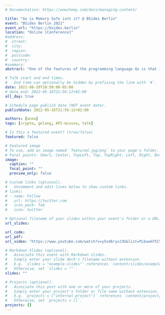 ```yaml
---
# Documentation: https://wowchemy.com/docs/managing-content/

title: "Go is Memory Safe isnt it? @ BSides Berlin" 
event: "BSides Berlin 2021"
event_url: "https://bsides.berlin"
location: "Online [Conference]"
#address:
#  street:
#  city:
#  region:
#  postcode:
#  country:
#summary:
abstract: "One of the features of the programming language Go is that it is memory-safe. For example, if you want to access an invalid memory address, e.g., a field of a slice, in a *hello world* example without concurrency and the unsafe API, you will get a runtime error. However, when using the *correct code*, it is possible to access the memory. In this talk, I'll shortly introduce you to the problem, hopefully provide you an idea of the limitations of Go's memory safety, and offer you some resources for your deep-dive."

# Talk start and end times.
#   End time can optionally be hidden by prefixing the line with `#`.
date: 2021-08-28T10:50:00-05:00
# date_end: 2022-05-16T21:56:12+02:00
all_day: true

# Schedule page publish date (NOT event date).
publishDate: 2022-05-16T21:56:12+02:00

authors: [anna]
tags: [crypto, golang, API-misuse, talk]

# Is this a featured event? (true/false)
featured: false

# Featured image
# To use, add an image named `featured.jpg/png` to your page's folder. 
# Focal points: Smart, Center, TopLeft, Top, TopRight, Left, Right, BottomLeft, Bottom, BottomRight.
image:
  caption: ""
  focal_point: ""
  preview_only: false

# Custom links (optional).
#   Uncomment and edit lines below to show custom links.
# links:
# - name: Follow
#   url: https://twitter.com
#   icon_pack: fab
#   icon: twitter

# Optional filename of your slides within your event's folder or a URL.
url_slides:

url_code: 
url_pdf: 
url_video: "https://www.youtube.com/watch?v=y5xd6ryxJ3U&list=PLbuwkF5C5P3ZcubVwCKTrbklq1B9T7BqR&index=9"

# Markdown Slides (optional).
#   Associate this event with Markdown slides.
#   Simply enter your slide deck's filename without extension.
#   E.g. `slides = "example-slides"` references `content/slides/example-slides.md`.
#   Otherwise, set `slides = ""`.
slides: ""

# Projects (optional).
#   Associate this post with one or more of your projects.
#   Simply enter your project's folder or file name without extension.
#   E.g. `projects = ["internal-project"]` references `content/project/deep-learning/index.md`.
#   Otherwise, set `projects = []`.
projects: []
---
```

